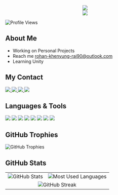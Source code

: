 <div align="center">
 <img src="https://capsule-render.vercel.app/api?type=waving&color=0:4facfe,50:00f2fe,100:0052d4&height=220&section=header&text=ａｓｃｅｎｄ&fontSize=52&fontAlignY=40&animation=twinkling&fontColor=ffffff&stroke=ffffff&strokeWidth=3" />
</div>

<div align="center">
<img src="https://readme-typing-svg.herokuapp.com/?font=Righteous&size=35&center=true&vCenter=true&width=500&height=70&duration=4000&lines=Hi+There!;I'm+Rohan+Khengyung+Rai;Open+Source+Enthusiast;" />
</div>


<p align="left">
  <img src="https://komarev.com/ghpvc/?username=Rohan-Khengyung&label=Profile%20Views&color=0e75b6&style=flat" alt="Profile Views" />
</p>


## About Me

+ Working on Personal Projects
+ Reach me rohan-khenyung-rai90@outlook.com 
+ Learning Unity

## My Contact

<p align="left">
  <a href="https://www.linkedin.com/in/rohan-rai-096a182b2/" target="_blank">
    <img src="https://img.shields.io/badge/LinkedIn-0077B5?style=for-the-badge&logo=linkedin&logoColor=white" />
  </a>
  <a href="https://x.com/Rohan_Rai99K" target="_blank">
    <img src="https://img.shields.io/badge/Twitter-1DA1F2?style=for-the-badge&logo=twitter&logoColor=white" />
  </a>
  <a href="https://www.instagram.com/rohan_khengyung/" target="_blank">
    <img src="https://img.shields.io/badge/Instagram-E4405F?style=for-the-badge&logo=instagram&logoColor=white" />
  </a>
  <a href="mailto:rohan-khenyung-rai90@outlook.com" target="_blank">
    <img src="https://img.shields.io/badge/Outlook-0078D4?style=for-the-badge&logo=microsoft-outlook&logoColor=white" />
  </a>
</p>



## Languages & Tools
<p align="left">
  <img src="https://img.shields.io/badge/HTML5-E34F26?style=for-the-badge&logo=html5&logoColor=white" />
  <img src="https://img.shields.io/badge/CSS3-1572B6?style=for-the-badge&logo=css3&logoColor=white" />
  <img src="https://img.shields.io/badge/JavaScript-F7DF1E?style=for-the-badge&logo=javascript&logoColor=black" />
  <img src="https://img.shields.io/badge/Python-3776AB?style=for-the-badge&logo=python&logoColor=white" />
  <img src="https://img.shields.io/badge/React-20232A?style=for-the-badge&logo=react&logoColor=61DAFB" />
  <img src="https://img.shields.io/badge/Django-092E20?style=for-the-badge&logo=django&logoColor=white" />
  <img src="https://img.shields.io/badge/C%23-239120?style=for-the-badge&logo=c-sharp&logoColor=white" />
  <img src="https://img.shields.io/badge/GitHub-100000?style=for-the-badge&logo=github&logoColor=white" />
</p>

## GitHub Trophies
<div align="left">
  
![GitHub Trophies](https://github-profile-trophy.vercel.app/?username=Rohan-Khengyung&theme=radical&no-frame=false&no-bg=false&margin-w=4)

</div>

## GitHub Stats

<table>
  <tr>
    <td>
      <img src="https://github-readme-stats.vercel.app/api?username=Rohan-Khengyung&show_icons=true&count_private=true&hide_border=true&theme=radical" alt="GitHub Stats" />
    </td>
    <td>
      <img src="https://github-readme-stats.vercel.app/api/top-langs/?username=Rohan-Khengyung&layout=compact&hide_border=true&theme=radical" alt="Most Used Languages" />
    </td>
  </tr>
  <tr>
    <td colspan="2" align="center">
      <img src="https://github-readme-streak-stats.herokuapp.com/?user=Rohan-Khengyung&hide_border=true&theme=radical" alt="GitHub Streak" />
    </td>
  </tr>
</table>



